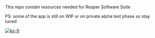 This repo contain resources needed for Reaper Software Suite 

PS: some of the app is still on WIP or on private alpha test phase so stay tuned

[![ko-fi](https://ko-fi.com/img/githubbutton_sm.svg)](https://ko-fi.com/E1E54936K)
